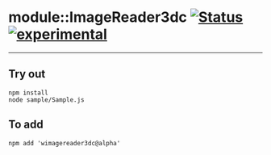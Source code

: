 
# module::ImageReader3dc  [![Status](https://github.com/Wandalen/wImageReader3dc/workflows/Publish/badge.svg)](https://github.com/Wandalen/wImageReader3dc/actions?query=workflow%3APublish) [![experimental](https://img.shields.io/badge/stability-experimental-orange.svg)](https://github.com/emersion/stability-badges#experimental)

___

## Try out
```
npm install
node sample/Sample.js
```

## To add
```
npm add 'wimagereader3dc@alpha'
```

